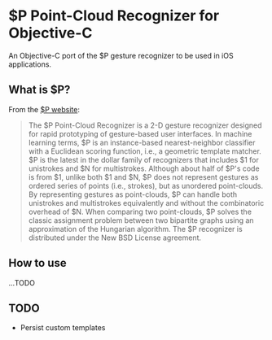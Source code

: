 # $P Point-Cloud Recognizer for Objective-C

An Objective-C port of the $P gesture recognizer to be used in iOS applications.

## What is $P?
From the [$P website](http://depts.washington.edu/aimgroup/proj/dollar/pdollar.html):

> The $P Point-Cloud Recognizer is a 2-D gesture recognizer designed for rapid prototyping of gesture-based user interfaces. In machine learning terms, $P is an instance-based nearest-neighbor classifier with a Euclidean scoring function, i.e., a geometric template matcher. $P is the latest in the dollar family of recognizers that includes $1 for unistrokes and $N for multistrokes. Although about half of $P's code is from $1, unlike both $1 and $N, $P does not represent gestures as ordered series of points (i.e., strokes), but as unordered point-clouds. By representing gestures as point-clouds, $P can handle both unistrokes and multistrokes equivalently and without the combinatoric overhead of $N. When comparing two point-clouds, $P solves the classic assignment problem between two bipartite graphs using an approximation of the Hungarian algorithm. The $P recognizer is distributed under the New BSD License agreement.

## How to use
...TODO

## TODO
* Persist custom templates